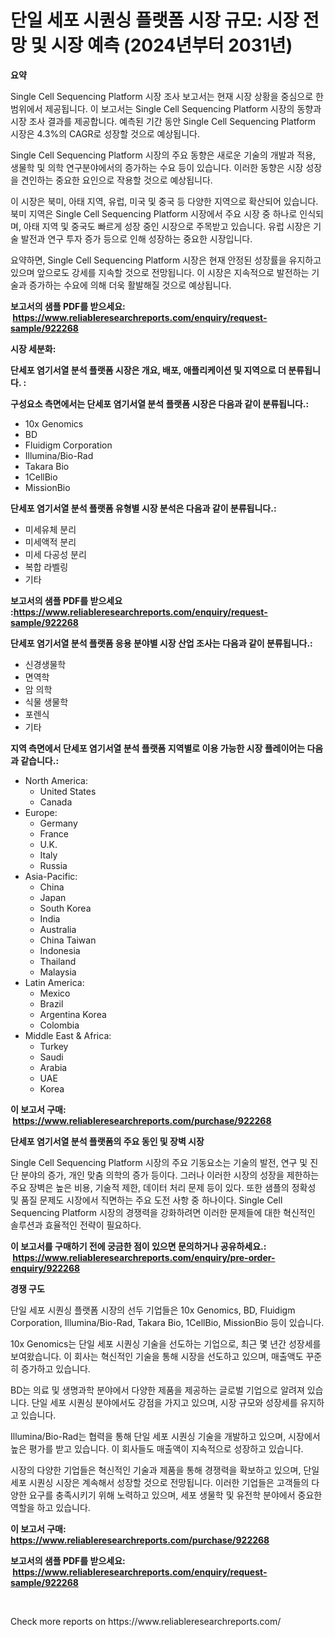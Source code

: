 <p><h1>단일 세포 시퀀싱 플랫폼 시장 규모: 시장 전망 및 시장 예측 (2024년부터 2031년)</h1></p><p><strong>요약</strong></p>
<p><p>Single Cell Sequencing Platform 시장 조사 보고서는 현재 시장 상황을 중심으로 한 범위에서 제공됩니다. 이 보고서는 Single Cell Sequencing Platform 시장의 동향과 시장 조사 결과를 제공합니다. 예측된 기간 동안 Single Cell Sequencing Platform 시장은 4.3%의 CAGR로 성장할 것으로 예상됩니다.</p><p>Single Cell Sequencing Platform 시장의 주요 동향은 새로운 기술의 개발과 적용, 생물학 및 의학 연구분야에서의 증가하는 수요 등이 있습니다. 이러한 동향은 시장 성장을 견인하는 중요한 요인으로 작용할 것으로 예상됩니다.</p><p>이 시장은 북미, 아태 지역, 유럽, 미국 및 중국 등 다양한 지역으로 확산되어 있습니다. 북미 지역은 Single Cell Sequencing Platform 시장에서 주요 시장 중 하나로 인식되며, 아태 지역 및 중국도 빠르게 성장 중인 시장으로 주목받고 있습니다. 유럽 시장은 기술 발전과 연구 투자 증가 등으로 인해 성장하는 중요한 시장입니다.</p><p>요약하면, Single Cell Sequencing Platform 시장은 현재 안정된 성장률을 유지하고 있으며 앞으로도 강세를 지속할 것으로 전망됩니다. 이 시장은 지속적으로 발전하는 기술과 증가하는 수요에 의해 더욱 활발해질 것으로 예상됩니다.</p></p>
<p><strong>보고서의 샘플 PDF를 받으세요: &nbsp;<a href="https://www.reliableresearchreports.com/enquiry/request-sample/922268">https://www.reliableresearchreports.com/enquiry/request-sample/922268</a></strong></p>
<p><strong>시장 세분화:</strong></p>
<p><strong> 단세포 염기서열 분석 플랫폼 시장은 개요, 배포, 애플리케이션 및 지역으로 더 분류됩니다. :</strong></p>
<p><strong>구성요소 측면에서는 단세포 염기서열 분석 플랫폼 시장은 다음과 같이 분류됩니다.:</strong></p>
<p><ul><li>10x Genomics</li><li>BD</li><li>Fluidigm Corporation</li><li>Illumina/Bio-Rad</li><li>Takara Bio</li><li>1CellBio</li><li>MissionBio</li></ul></p>
<p><strong> 단세포 염기서열 분석 플랫폼 유형별 시장 분석은 다음과 같이 분류됩니다.:</strong></p>
<p><ul><li>미세유체 분리</li><li>미세액적 분리</li><li>미세 다공성 분리</li><li>복합 라벨링</li><li>기타</li></ul></p>
<p><strong>보고서의 샘플 PDF를 받으세요 :<a href="https://www.reliableresearchreports.com/enquiry/request-sample/922268">https://www.reliableresearchreports.com/enquiry/request-sample/922268</a></strong></p>
<p><strong> 단세포 염기서열 분석 플랫폼 응용 분야별 시장 산업 조사는 다음과 같이 분류됩니다.:</strong></p>
<p><ul><li>신경생물학</li><li>면역학</li><li>암 의학</li><li>식물 생물학</li><li>포렌식</li><li>기타</li></ul></p>
<p><strong>지역 측면에서 단세포 염기서열 분석 플랫폼 지역별로 이용 가능한 시장 플레이어는 다음과 같습니다.:</strong></p>
<p><ul>
    <li>
        North America:
        <ul>
            <li>United States</li>
            <li>Canada</li>
        </ul>
    </li>
    <li>
        Europe:
        <ul>
            <li>Germany</li>
            <li>France</li>
            <li>U.K.</li>
            <li>Italy</li>
            <li>Russia</li>
        </ul>
    </li>
    <li>
        Asia-Pacific:
        <ul>
            <li>China</li>
            <li>Japan</li>
            <li>South Korea</li>
            <li>India</li>
            <li>Australia</li>
            <li>China Taiwan</li>
            <li>Indonesia</li>
            <li>Thailand</li>
            <li>Malaysia</li>
        </ul>
    </li>
    <li>
        Latin America:
        <ul>
            <li>Mexico</li>
            <li>Brazil</li>
            <li>Argentina Korea</li>
            <li>Colombia</li>
        </ul>
    </li>
    <li>
        Middle East & Africa:
        <ul>
            <li>Turkey</li>
            <li>Saudi</li>
            <li>Arabia</li>
            <li>UAE</li>
            <li>Korea</li>
        </ul>
    </li>
    </ul></p>
<p><strong>이 보고서 구매: &nbsp;<a href="https://www.reliableresearchreports.com/purchase/922268">https://www.reliableresearchreports.com/purchase/922268</a></strong></p>
<p><strong>단세포 염기서열 분석 플랫폼의 주요 동인 및 장벽 시장</strong></p>
<p><p>Single Cell Sequencing Platform 시장의 주요 기동요소는 기술의 발전, 연구 및 진단 분야의 증가, 개인 맞춤 의학의 증가 등이다. 그러나 이러한 시장의 성장을 제한하는 주요 장벽은 높은 비용, 기술적 제한, 데이터 처리 문제 등이 있다. 또한 샘플의 정확성 및 품질 문제도 시장에서 직면하는 주요 도전 사항 중 하나이다. Single Cell Sequencing Platform 시장의 경쟁력을 강화하려면 이러한 문제들에 대한 혁신적인 솔루션과 효율적인 전략이 필요하다.</p></p>
<p><strong>이 보고서를 구매하기 전에 궁금한 점이 있으면 문의하거나 공유하세요.: &nbsp;<a href="https://www.reliableresearchreports.com/enquiry/pre-order-enquiry/922268">https://www.reliableresearchreports.com/enquiry/pre-order-enquiry/922268</a></strong></p>
<p><strong>경쟁 구도</strong></p>
<p><p>단일 세포 시퀀싱 플랫폼 시장의 선두 기업들은 10x Genomics, BD, Fluidigm Corporation, Illumina/Bio-Rad, Takara Bio, 1CellBio, MissionBio 등이 있습니다.</p><p>10x Genomics는 단일 세포 시퀀싱 기술을 선도하는 기업으로, 최근 몇 년간 성장세를 보여왔습니다. 이 회사는 혁신적인 기술을 통해 시장을 선도하고 있으며, 매출액도 꾸준히 증가하고 있습니다.</p><p>BD는 의료 및 생명과학 분야에서 다양한 제품을 제공하는 글로벌 기업으로 알려져 있습니다. 단일 세포 시퀀싱 분야에서도 강점을 가지고 있으며, 시장 규모와 성장세를 유지하고 있습니다.</p><p>Illumina/Bio-Rad는 협력을 통해 단일 세포 시퀀싱 기술을 개발하고 있으며, 시장에서 높은 평가를 받고 있습니다. 이 회사들도 매출액이 지속적으로 성장하고 있습니다.</p><p>시장의 다양한 기업들은 혁신적인 기술과 제품을 통해 경쟁력을 확보하고 있으며, 단일 세포 시퀀싱 시장은 계속해서 성장할 것으로 전망됩니다. 이러한 기업들은 고객들의 다양한 요구를 충족시키기 위해 노력하고 있으며, 세포 생물학 및 유전학 분야에서 중요한 역할을 하고 있습니다.</p></p>
<p><strong>이 보고서 구매: &nbsp; <a href="https://www.reliableresearchreports.com/purchase/922268">https://www.reliableresearchreports.com/purchase/922268</a></strong></p>
<p><strong>보고서의 샘플 PDF를 받으세요: &nbsp;<a href="https://www.reliableresearchreports.com/enquiry/request-sample/922268">https://www.reliableresearchreports.com/enquiry/request-sample/922268</a></strong><strong></strong></p>
<p>&nbsp;</p>
<p>Check more reports on https://www.reliableresearchreports.com/</p>